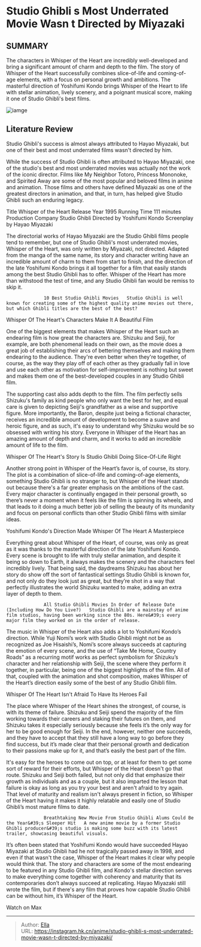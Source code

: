 # Studio Ghibli s Most Underrated Movie Wasn t Directed by Miyazaki


## SUMMARY 



  The characters in Whisper of the Heart are incredibly well-developed and bring a significant amount of charm and depth to the film.   The story of Whisper of the Heart successfully combines slice-of-life and coming-of-age elements, with a focus on personal growth and ambitions.   The masterful direction of Yoshifumi Kondo brings Whisper of the Heart to life with stellar animation, lively scenery, and a poignant musical score, making it one of Studio Ghibli&#39;s best films.  

![iamge](https://static1.srcdn.com/wordpress/wp-content/uploads/2019/11/Whisper-of-the-Heart-Cropped.jpg)

## Literature Review

Studio Ghibli&#39;s success is almost always attributed to Hayao Miyazaki, but one of their best and most underrated films wasn&#39;t directed by him.




While the success of Studio Ghibli is often attributed to Hayao Miyazaki, one of the studio&#39;s best and most underrated movies was actually not the work of the iconic director. Films like My Neighbor Totoro, Princess Mononoke, and Spirited Away are some of the most popular and beloved films in anime and animation. Those films and others have defined Miyazaki as one of the greatest directors in animation, and that, in turn, has helped give Studio Ghibli such an enduring legacy.




 Title  Whisper of the Heart   Release Year  1995   Running Time  111 minutes   Production Company  Studio Ghibli   Directed by  Yoshifumi Kondo   Screenplay by  Hayao Miyazaki   



The directorial works of Hayao Miyazaki are the Studio Ghibli films people tend to remember, but one of Studio Ghibli&#39;s most underrated movies, Whisper of the Heart, was only written by Miyazaki, not directed. Adapted from the manga of the same name, its story and character writing have an incredible amount of charm to them from start to finish, and the direction of the late Yoshifumi Kondo brings it all together for a film that easily stands among the best Studio Ghibli has to offer. Whisper of the Heart has more than withstood the test of time, and any Studio Ghibli fan would be remiss to skip it.




                  10 Best Studio Ghibli Movies   Studio Ghibli is well known for creating some of the highest quality anime movies out there, but which Ghibli titles are the best of the best?   


 Whisper Of The Heart&#39;s Characters Make It A Beautiful Film 
          

One of the biggest elements that makes Whisper of the Heart such an endearing film is how great the characters are. Shizuku and Seiji, for example, are both phenomenal leads on their own, as the movie does a great job of establishing their arcs of bettering themselves and making them endearing to the audience. They&#39;re even better when they&#39;re together, of course, as the way they play off of each other as they gradually fall in love and use each other as motivation for self-improvement is nothing but sweet and makes them one of the best-developed couples in any Studio Ghibli film.




The supporting cast also adds depth to the film. The film perfectly sells Shizuku&#39;s family as kind people who only want the best for her, and equal care is given to depicting Seiji&#39;s grandfather as a wise and supportive figure. More importantly, the Baron, despite just being a fictional character, receives an incredible amount of development to become a suave and heroic figure, and as such, it&#39;s easy to understand why Shizuku would be so obsessed with writing his story. Everyone in Whisper of the Heart has an amazing amount of depth and charm, and it works to add an incredible amount of life to the film.



 Whisper Of The Heart&#39;s Story Is Studio Ghibli Doing Slice-Of-Life Right 
          

Another strong point in Whisper of the Heart’s favor is, of course, its story. The plot is a combination of slice-of-life and coming-of-age elements, something Studio Ghibli is no stranger to, but Whisper of the Heart stands out because there&#39;s a far greater emphasis on the ambitions of the cast. Every major character is continually engaged in their personal growth, so there’s never a moment when it feels like the film is spinning its wheels, and that leads to it doing a much better job of selling the beauty of its mundanity and focus on personal conflicts than other Studio Ghibli films with similar ideas.






 Yoshifumi Kondo&#39;s Direction Made Whisper Of The Heart A Masterpiece 
         

Everything great about Whisper of the Heart, of course, was only as great as it was thanks to the masterful direction of the late Yoshifumi Kondo. Every scene is brought to life with truly stellar animation, and despite it being so down to Earth, it always makes the scenery and the characters feel incredibly lively. That being said, the daydreams Shizuku has about her story do show off the sort of fantastical settings Studio Ghibli is known for, and not only do they look just as great, but they’re shot in a way that perfectly illustrates the world Shizuku wanted to make, adding an extra layer of depth to them.

                  All Studio Ghibli Movies In Order of Release Date (Including How Do You Live?)   Studio Ghibli are a mainstay of anime film studios, having been working since the 80s. Here&#39;s every major film they worked on in the order of release.   




The music in Whisper of the Heart also adds a lot to Yoshifumi Kondo’s direction. While Yuji Nomi’s work with Studio Ghibli might not be as recognized as Joe Hisaishi’s, Nomi’s score always succeeds at capturing the emotion of every scene, and the use of “Take Me Home, Country Roads” as a recurring motif works as perfect symbolism for Shizuku’s character and her relationship with Seiji, the scene where they perform it together, in particular, being one of the biggest highlights of the film. All of that, coupled with the animation and shot composition, makes Whisper of the Heart’s direction easily some of the best of any Studio Ghibli film.



 Whisper Of The Heart Isn&#39;t Afraid To Have Its Heroes Fail 
          

The place where Whisper of the Heart shines the strongest, of course, is with its theme of failure. Shizuku and Seiji spend the majority of the film working towards their careers and staking their futures on them, and Shizuku takes it especially seriously because she feels it’s the only way for her to be good enough for Seiji. In the end, however, neither one succeeds, and they have to accept that they still have a long way to go before they find success, but it’s made clear that their personal growth and dedication to their passions make up for it, and that’s easily the best part of the film.




It&#39;s easy for the heroes to come out on top, or at least for them to get some sort of reward for their efforts, but Whisper of the Heart doesn&#39;t go that route. Shizuku and Seiji both failed, but not only did that emphasize their growth as individuals and as a couple, but it also imparted the lesson that failure is okay as long as you try your best and aren&#39;t afraid to try again. That level of maturity and realism isn&#39;t always present in fiction, so Whisper of the Heart having it makes it highly relatable and easily one of Studio Ghibli’s most mature films to date.

                  Breathtaking New Movie From Studio Ghibli Alums Could Be the Year&#39;s Sleeper Hit   A new anime movie by a former Studio Ghibli producer&#39;s studio is making some buzz with its latest trailer, showcasing beautiful visuals.   

It’s often been stated that Yoshifumi Kondo would have succeeded Hayao Miyazaki at Studio Ghibli had he not tragically passed away in 1998, and even if that wasn&#39;t the case, Whisper of the Heart makes it clear why people would think that. The story and characters are some of the most endearing to be featured in any Studio Ghibli film, and Kondo&#39;s stellar direction serves to make everything come together with coherency and maturity that its contemporaries don’t always succeed at replicating. Hayao Miyazaki still wrote the film, but if there&#39;s any film that proves how capable Studio Ghibli can be without him, it’s Whisper of the Heart.




Watch on Max



---

> Author: [Ella](https://instagram.hk.cn/)  
> URL: https://instagram.hk.cn/anime/studio-ghibli-s-most-underrated-movie-wasn-t-directed-by-miyazaki/  

